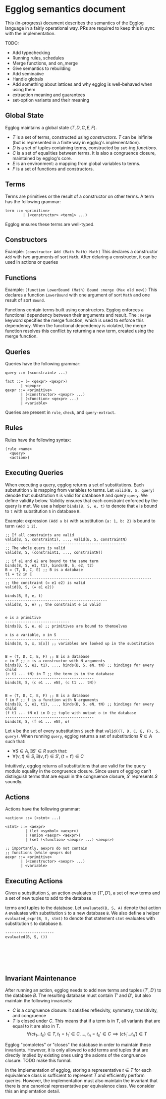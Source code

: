 # Egglog semantics document

This (in-progress) document describes the semantics of the Egglog language in a fairly  operational way.
PRs are required to keep this in sync with the implementation.

TODO:
- Add typechecking
- Running rules, schedules
- Merge functions, and on_merge
- Give semantics to rebuilding
- Add seminaiive
- Handle globals
- Add something about lattices and why egglog is well-behaved when using them
- extraction meaning and guarantees
- set-option variants and their meaning

## Global State

Egglog maintains a global state $(T, D, C, E, F)$.
- $T$ is a set of terms, constructed using *constructors*. $T$ can be inifinite (but is represented in a finite way in egglog's implementation).
- $D$ is a set of tuples containing terms, constructed by `set`-ing *functions*.
- $C$ is a set of equalities between terms. It is also a congruence closure, maintained by egglog's core.
- $E$ is an environment: a mapping from global variables to terms.
- $F$ is a set of functions and constructors.

## Terms

Terms are primitives or the result of a constructor on other terms.
A term has the following grammar:
```
term ::= <primitive>
        | (<constructor> <term1> ...)
```

Egglog ensures these terms are well-typed.

## Constructors

Example:
`(constructor Add (Math Math) Math)`
This declares a constructor `Add` with two arguments of sort `Math`.
After delaring a constructor, it can be used in actions or queries

## Functions

Example:
`(function LowerBound (Math) Bound :merge (Max old new))`
This declares a function `LowerBound` with one argument of sort `Math`
and one result of sort `Bound`.

Functions contain terms built using constructors.
Egglog enforces a functional dependency between their arguments and result.
The `:merge` keyword specifies the merge function, which is used to enforce this dependency.
When the functional dependency is violated, the merge function resolves this conflict by returning a new term, created using the merge function.

## Queries

Queries have the following grammar:
```
query ::= (<constraint> ...)

fact ::= (= <qexpr> <qexpr>)
       | <qexpr>
qexpr ::= <primitive>
       | (<constructor> <qexpr> ...)
       | (<function> <qexpr> ...)
       | <variable>
```

Queries are present in `rule`, `check`, and `query-extract`.

## Rules

Rules have the following syntax:
```
(rule <name>
  <query>
  <action>)
```

## Executing Queries

When executing a query, egglog returns a set of substitutions.
Each substutition `S` is mapping from variables to terms.
Let `valid(B, S, query)` denode that substitution `S` is valid for database `B` and query `query`.
We define validity below.
Validity ensures that each constraint enforced by the query is met.
We use a helper `binds(B, S, e, t)` to denote that `e` is bound to `t` with substitution `S` in database `B`.

Example: expression `(Add a b)` with substitution `{a: 1, b: 2}` is bound to term `(Add 1 2)`.


```
;; If all constraints are valid
valid(B, S, constraint1), ..., valid(B, S, constraintN) 
------------------------------------------------------ 
;; The whole query is valid
valid(B, S, (constraint1, ..., constraintN))

;; if e1 and e2 are bound to the same term
binds(B, S, e1, t1), binds(B, S, e2, t2)
B = (T, D, C, E) ;; B is a database
t1 = t2 in C
------------------------------------------------------------------
;; the constraint (= e1 e2) is valid
valid(B, S, (= e1 e2))

binds(B, S, e, t)
----------------------------------------------
valid(B, S, e) ;; the constraint e is valid


e is a primitive
-----------------------------
binds(B, S, e, e) ;; primitives are bound to themselves

x is a variable, x in S
-----------------------------
binds(B, S, x, S[x]) ;; variables are looked up in the substitution


B = (T, D, C, E, F) ;; B is a database
c in F ;; c is a constructor with N arguments
binds(B, S, e1, t1), ..., binds(B, S, eN, tN) ;; bindings for every child
(c t1 ... tN) in T ;; the term is in the database
----------------------------------------
binds(B, S, (c e1 ... eN), (c t1 ... tN))


B = (T, D, C, E, F) ;; B is a database
f in F ;; f is a function with N arguments
binds(B, S, e1, t1), ..., binds(B, S, eN, tN) ;; bindings for every child
(f t1 ... tN o) in D ;; tuple with output o in the database
----------------------------------------
binds(B, S, (f e1 ... eN), o)
```

Let `A` be the set of every substitution `S` such that `valid((T, D, C, E, F), S, query)`.
When running `query`, egglog returns a set of substitutions $R \subseteq A$ such that:

- $\forall S \in A, \exists S' \in R$ such that:
- $\forall (v, t) \in S, \exists (v, t') \in S', (t = t') \in C$

Intuitively, egglog returns all substitutions that are valid for the query
modulo equality in the congruence closure.
Since users of egglog can't distinguish terms
that are equal in the congruence closure,
$S'$ represents $S$ soundly.

## Actions

Actions have the following grammar:
```
<action> ::= (<stmt> ...)

<stmt> ::= <aexpr>
         | (let <symbol> <aexpr>)
         | (union <aexpr> <aexpr>)
         | (set (<function> <aexpr> ...) <aexpr>)

;; importantly, aexprs do not contain
;; functions (while qexprs do)
aexpr ::= <primitive>
       | (<constructor> <aexpr> ...)
       | <variable>
```


## Executing Actions

Given a substitution `S`, an action evaluates to $(T', D')$, a set of new terms
and a set of new tuples to add to the database.

terms and tuples to the database.
Let `evaluated(B, S, A)` denote that action `A`
evaluates with substitution `S` to a new database `B`.
We also define a helper `evaluated_expr(B, S, stmt)` to denote that statement `stmt` evaluates with substitution `S` to database `B`.


```
----------------------
evaluated(B, S, ())







```


## Invariant Maintenance

After running an action, egglog needs to add new terms and tuples $(T', D')$
to the database $B$.
The resulting database must contain $T'$ and $D'$, but also maintain the
following invariants:

- $C$ is a congruence closure: it satisfies reflexivity, symmetry, transitivity, and congruence
- $T$ is closed under $C$. This means that if a term is in $T$, all variants that are equal to it are also in $T$.
$$\forall (c t_1 ... t_n) \in T, t_1 = t_1' \in C, ..., t_n = t_n' \in C \implies (c t_1' ... t_n') \in T$$

Egglog "completes" or "closes" the database in order to maintain these 
invariants.
However, it is only allowed to add terms and tuples that are directly
implied by existing ones using the axioms of the congruence closure.
TODO make this formal.

In the implementation of egglog, storing a representative $t \in T$ for
each equivalence class is sufficient to represent $T$ and
efficiently perform queries.
However, the implementation must also maintain the invariant that there is one
canonical representative per equivalence class.
We consider this an implemtation detail.
